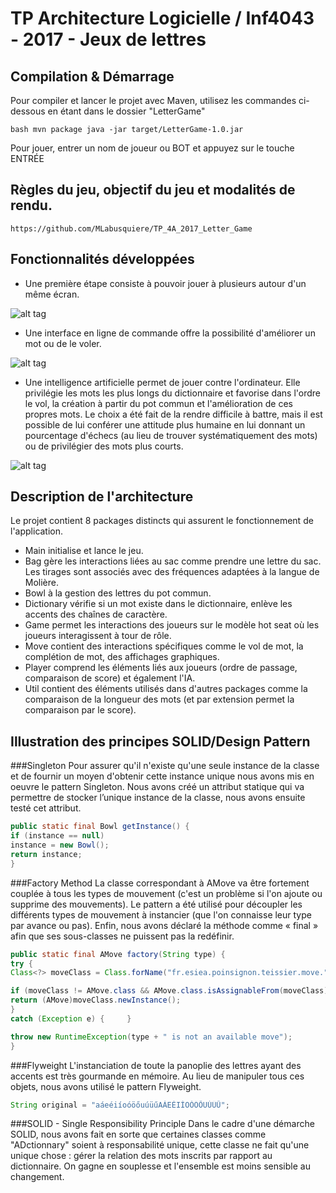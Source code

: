 # TP Architecture Logicielle / Inf4043 - 2017 - Jeux de lettres

## Compilation & Démarrage
Pour compiler et lancer le projet avec Maven, utilisez les commandes ci-dessous en étant dans le dossier "LetterGame" 
```
bash mvn package java -jar target/LetterGame-1.0.jar
```
Pour jouer, entrer un nom de joueur ou BOT et appuyez sur le touche ENTRÉE

## Règles du jeu, objectif du jeu et modalités de rendu. 
```
https://github.com/MLabusquiere/TP_4A_2017_Letter_Game
```

## Fonctionnalités développées
- Une première étape consiste à pouvoir jouer à plusieurs autour d'un même écran.

![alt tag](https://github.com/DPoSign/INF4043-Letter-Game-POINSIGNON-TEISSIER/blob/master/assets/completing.PNG)

- Une interface en ligne de commande offre la possibilité d'améliorer un mot ou de le voler.

![alt tag](https://github.com/DPoSign/INF4043-Letter-Game-POINSIGNON-TEISSIER/blob/master/assets/steal.PNG)

- Une intelligence artificielle permet de jouer contre l'ordinateur. Elle privilégie les mots les plus longs du dictionnaire et favorise dans l'ordre le vol, la création à partir du pot commun et l'amélioration de ces propres mots. Le choix a été fait de la rendre difficile à battre, mais il est possible de lui conférer une attitude plus humaine en lui donnant un pourcentage d'échecs (au lieu de trouver systématiquement des mots) ou de privilégier des mots plus courts. 

![alt tag](https://github.com/DPoSign/INF4043-Letter-Game-POINSIGNON-TEISSIER/blob/master/assets/bot.PNG)

## Description de l'architecture
Le projet contient 8 packages distincts qui assurent le fonctionnement de l'application.

- Main initialise et lance le jeu.
- Bag gère les interactions liées au sac comme prendre une lettre du sac. Les tirages sont associés avec des fréquences adaptées à la langue de Molière.
- Bowl à la gestion des lettres du pot commun.
- Dictionary vérifie si un mot existe dans le dictionnaire, enlève les accents des chaînes de caractère.
- Game permet les interactions des joueurs sur le modèle hot seat où les joueurs interagissent à tour de rôle.
- Move contient des interactions spécifiques comme le vol de mot, la complétion de mot, des affichages graphiques.
- Player comprend les éléments liés aux joueurs (ordre de passage, comparaison de score) et également l'IA.
- Util contient des éléments utilisés dans d'autres packages comme la comparaison de la longueur des mots (et par extension permet la comparaison par le score).

## Illustration des principes SOLID/Design Pattern

###Singleton
Pour assurer qu'il n'existe qu'une seule instance de la classe et de fournir un moyen d'obtenir cette instance unique nous avons mis en oeuvre le pattern Singleton. Nous avons créé un attribut statique qui va permettre de stocker l’unique instance de la classe, nous avons ensuite testé cet attribut. 
```java 
public static final Bowl getInstance() {     
if (instance == null)       
instance = new Bowl();
return instance;
}
```

###Factory Method
La classe correspondant à AMove va être fortement couplée à tous les types de mouvement (c'est un problème si l'on ajoute ou supprime des mouvements). Le pattern a été utilisé pour découpler les différents types de mouvement à instancier (que l'on connaisse leur type par avance ou pas). Enfin, nous avons déclaré la méthode  comme « final » afin que ses sous-classes ne puissent pas la redéfinir.
```java 
public static final AMove factory(String type) {   
try {
Class<?> moveClass = Class.forName("fr.esiea.poinsignon.teissier.move." + type);

if (moveClass != AMove.class && AMove.class.isAssignableFrom(moveClass))         
return (AMove)moveClass.newInstance();
}
catch (Exception e) {     }

throw new RuntimeException(type + " is not an available move");
}
```

###Flyweight
L'instanciation de toute la panoplie des lettres ayant des accents est très gourmande en mémoire. Au lieu de manipuler tous ces objets, nous avons utilisé le pattern Flyweight.  
```java
String original = "aáeéiíoóöőuúüűAÁEÉIÍOÓÖŐUÚÜŰ";
```

###SOLID - Single Responsibility Principle
Dans le cadre d'une démarche SOLID, nous avons fait en sorte que certaines classes comme "ADctionnary" soient à responsabilité unique, cette classe ne fait qu'une unique chose : gérer la relation des mots inscrits par rapport au dictionnaire. On gagne en souplesse et l'ensemble est moins sensible au changement.
